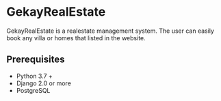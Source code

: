 # GekayRealEstate
GekayRealEstate is a realestate management system. The user can easily book any villa or homes that listed in the website.

## Prerequisites

* Python 3.7 +
* Django 2.0 or more 
* PostgreSQL 

